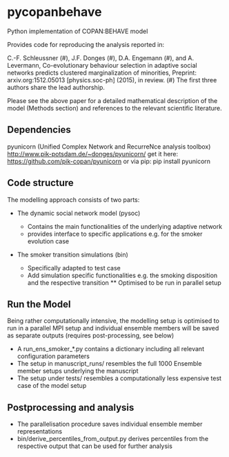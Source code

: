 # pycopanbehave
Python implementation of COPAN:BEHAVE model

Provides code for reproducing the analysis reported in:

C.-F. Schleussner (#), J.F. Donges (#), D.A. Engemann (#), and A. Levermann,
Co-evolutionary behaviour selection in adaptive social networks predicts clustered marginalization of minorities,
Preprint: arxiv.org:1512.05013 [physics.soc-ph] (2015), in review.
(#) The first three authors share the lead authorship.

Please see the above paper for a detailed mathematical description of the model (Methods section) and references to the relevant scientific literature.

## Dependencies
pyunicorn (Unified Complex Network and RecurreNce analysis toolbox)
http://www.pik-potsdam.de/~donges/pyunicorn/
get it here: https://github.com/pik-copan/pyunicorn
or via pip: pip install pyunicorn

## Code structure

The modelling approach consists of two parts:

- The dynamic social network model (pysoc)
    *  Contains the main functionalities of the underlying adaptive network
    *  provides interface to specific applications e.g. for the smoker evolution case

- The smoker transition simulations (bin)
    *  Specifically adapted to test case
    * Add simulation specific functionalities e.g. the smoking disposition and the respective transition
    ** Optimised to be run in parallel setup

## Run the Model
Being rather computationally intensive, the modelling setup is optimised to run in a parallel MPI setup and individual ensemble members will be saved as separate outputs (requires post-processing, see below)

- A run_ens_smoker_*.py contains a dictionary including all relevant configuration parameters
- The setup in manuscript_runs/ resembles the full 1000 Ensemble member setups underlying the manuscript
- The setup under tests/ resembles a computationally less expensive test case of the model setup

## Postprocessing and analysis
- The parallelisation procedure saves individual ensemble member representations
- bin/derive_percentiles_from_output.py derives percentiles from the respective output that can be used for further analysis
